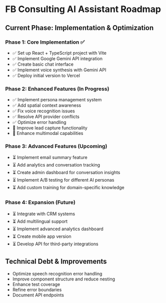 # FB Consulting AI Assistant Roadmap

## Current Phase: Implementation & Optimization

### Phase 1: Core Implementation ✅
- ✅ Set up React + TypeScript project with Vite
- ✅ Implement Google Gemini API integration
- ✅ Create basic chat interface
- ✅ Implement voice synthesis with Gemini API
- ✅ Deploy initial version to Vercel

### Phase 2: Enhanced Features (In Progress)
- ✅ Implement persona management system
- ✅ Add spatial context awareness
- ✅ Fix voice recognition issues
- ✅ Resolve API provider conflicts
- ✅ Optimize error handling
- 🔄 Improve lead capture functionality
- 🔄 Enhance multimodal capabilities

### Phase 3: Advanced Features (Upcoming)
- ⏳ Implement email summary feature
- ⏳ Add analytics and conversation tracking
- ⏳ Create admin dashboard for conversation insights
- ⏳ Implement A/B testing for different AI personas
- ⏳ Add custom training for domain-specific knowledge

### Phase 4: Expansion (Future)
- ⏳ Integrate with CRM systems
- ⏳ Add multilingual support
- ⏳ Implement advanced analytics dashboard
- ⏳ Create mobile app version
- ⏳ Develop API for third-party integrations

## Technical Debt & Improvements
- Optimize speech recognition error handling
- Improve component structure and reduce nesting
- Enhance test coverage
- Refine error boundaries
- Document API endpoints
